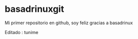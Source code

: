basadrinuxgit
=============

Mi primer repositorio en github, soy feliz gracias a basadrinux 

Editado : tunime
